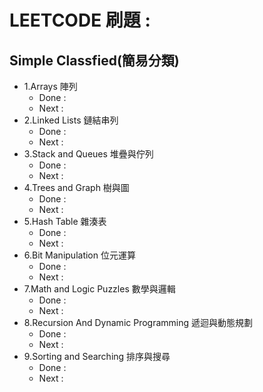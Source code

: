 # LEETCODE 刷題 :

## Simple Classfied(簡易分類)

- 1.Arrays 陣列
  - Done :
  - Next :
- 2.Linked Lists 鏈結串列
  - Done :
  - Next :
- 3.Stack and Queues 堆疊與佇列
  - Done :
  - Next :
- 4.Trees and Graph 樹與圖
  - Done :
  - Next :
- 5.Hash Table 雜湊表
  - Done :
  - Next :
- 6.Bit Manipulation 位元運算
  - Done :
  - Next :
- 7.Math and Logic Puzzles 數學與邏輯
  - Done :
  - Next :
- 8.Recursion And Dynamic Programming 遞迴與動態規劃
  - Done :
  - Next :
- 9.Sorting and Searching 排序與搜尋
  - Done :
  - Next :
